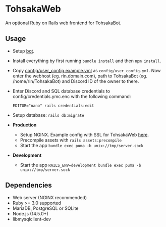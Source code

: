 # TohsakaWeb
An optional Ruby on Rails web frontend for TohsakaBot.

## Usage
- Setup [bot](../bot).
- Install everything by first running
   `bundle install` and then `npm install`.
- Copy [config/user_config.example.yml](config/user_config.example.yml) as `config/user_config.yml`. Now enter the webhost (eg. rin.domain.com), path to TohsakaBot (eg. /home/rin/TohsakaBot) and Discord ID of the owner to there.
- Enter Discord and SQL database credentials to config/credentials.ymc.enc with the following command: 
   
   ```
   EDITOR="nano" rails credentials:edit
   ```
- Setup database: `rails db:migrate`
- **Production**
  - Setup NGINX. Example config with SSL for TohsakaWeb [here](../documentation/tohsakaweb_nginx.conf).
  - Precompile assets with `rails assets:precompile`
  - Start the app `bundle exec puma -b unix://tmp/server.sock`
- **Development**
  - Start the app `RAILS_ENV=development bundle exec puma -b unix://tmp/server.sock`

## Dependencies
* Web server (NGINX recommended)
* Ruby >= 3.0 supported
* MariaDB, PostgreSQL or SQLite
* Node.js (14.5.0+)
* libmysqlclient-dev
